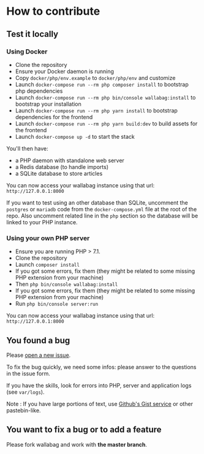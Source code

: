 # How to contribute

## Test it locally

### Using Docker

- Clone the repository
- Ensure your Docker daemon is running
- Copy `docker/php/env.example` to `docker/php/env` and customize
- Launch `docker-compose run --rm php composer install` to bootstrap php dependencies
- Launch `docker-compose run --rm php bin/console wallabag:install` to bootstrap your installation
- Launch `docker-compose run --rm php yarn install` to bootstrap dependencies for the frontend
- Launch `docker-compose run --rm php yarn build:dev` to build assets for the frontend
- Launch `docker-compose up -d` to start the stack

You'll then have:
- a PHP daemon with standalone web server
- a Redis database (to handle imports)
- a SQLite database to store articles

You can now access your wallabag instance using that url: `http://127.0.0.1:8000`

If you want to test using an other database than SQLite, uncomment the `postgres` or `mariadb` code from the `docker-compose.yml` file at the root of the repo. Also uncomment related line in the `php` section so the database will be linked to your PHP instance.

### Using your own PHP server

- Ensure you are running PHP > 7.1.
- Clone the repository
- Launch `composer install`
- If you got some errors, fix them (they might be related to some missing PHP extension from your machine)
- Then `php bin/console wallabag:install`
- If you got some errors, fix them (they might be related to some missing PHP extension from your machine)
- Run `php bin/console server:run`

You can now access your wallabag instance using that url: `http://127.0.0.1:8000`

## You found a bug
Please [open a new issue](https://github.com/wallabag/wallabag/issues/new).

To fix the bug quickly, we need some infos: please answer to the questions in the issue form.

If you have the skills, look for errors into PHP, server and application logs (see `var/logs`).

Note : If you have large portions of text, use [Github's Gist service](https://gist.github.com/) or other pastebin-like.

## You want to fix a bug or to add a feature
Please fork wallabag and work with **the master branch**.
